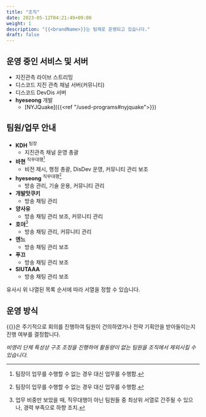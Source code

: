 ```yaml
---
title: "조직"
date: 2023-05-12T04:21:49+09:00
weight: 1
description: "{{<brandName>}}는 팀제로 운영되고 있습니다."
draft: false
---
```

## 운영 중인 서비스 및 서버
- 지진관측 라이브 스트리밍
- 디스코드 지진 관측 채널 서버(커뮤니티)
- 디스코드 DevDis 서버
- **hyeseong** 개발
  - [NYJQuake]({{<ref "/used-programs#nyjquake">}})

## 팀원/업무 안내

- **KDH** <sup>팀장</sup>
  - 지진관측 채널 운영 총괄
- **바현** <sup>직무대행[^1]</sup>
  - 비전 제시, 행정 총괄, DisDev 운영, 커뮤니티 관리 보조 
- **hyeseong** <sup>직무대행[^1]</sup>
  - 방송 관리, 기술 운용, 커뮤니티 관리
- **개발맛쿠키**
  - 방송 채팅 관리
- **양사유**
  - 방송 채팅 관리 보조, 커뮤니티 관리
- **호야**[^2]
  - 방송 채팅 관리, 커뮤니티 관리
- **엔느**
  - 방송 채팅 관리 보조
- **푸끄**
  - 방송 채팅 관리 보조
- **SIUTAAA**
  - 방송 채팅 관리 보조

[^1]: 팀장이 업무를 수행할 수 없는 경우 대신 업무를 수행함.
[^2]: 업무 비중만 보았을 때, 직무대행이 아닌 팀원들 중 최상위 서열로 간주될 수 있으나, 경력 부족으로 하향 조치.

유사시 위 나열된 목록 순서에 따라 서열을 정할 수 있습니다.

## 운영 방식

{{<brandName>}}은 주기적으로 회의를 진행하여 팀원이 건의하였거나 전략 기획안을 받아들이는지 진행 여부를 결정합니다.

*비영리 단체 특성상 구조 조정을 진행하여 활동량이 없는 팀원을 조직에서 제외시킬 수 있습니다.*
